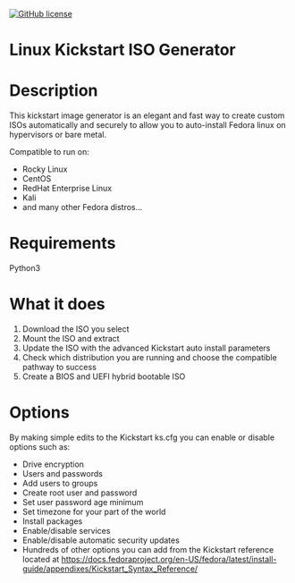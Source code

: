 [![GitHub license](https://img.shields.io/github/license/brianlturney/Rocky-Linux-Kickstart-Image-Generator)](https://github.com/brianlturney/Rocky-Linux-Kickstart-Image-Generator/blob/main/LICENSE)

# Linux Kickstart ISO Generator

# Description

This kickstart image generator is an elegant and fast way to create custom ISOs automatically and securely to allow you to auto-install Fedora linux on hypervisors or bare metal.

Compatible to run on:
- Rocky Linux
- CentOS
- RedHat Enterprise Linux
- Kali
- and many other Fedora distros...

# Requirements

Python3

# What it does

1) Download the ISO you select
2) Mount the ISO and extract
3) Update the ISO with the advanced Kickstart auto install parameters
4) Check which distribution you are running and choose the compatible pathway to success
5) Create a BIOS and UEFI hybrid bootable ISO

# Options
By making simple edits to the Kickstart ks.cfg you can enable or disable options such as:
- Drive encryption
- Users and passwords
- Add users to groups
- Create root user and password
- Set user password age minimum
- Set timezone for your part of the world
- Install packages
- Enable/disable services
- Enable/disable automatic security updates
- Hundreds of other options you can add from the Kickstart reference located at
  https://docs.fedoraproject.org/en-US/fedora/latest/install-guide/appendixes/Kickstart_Syntax_Reference/
